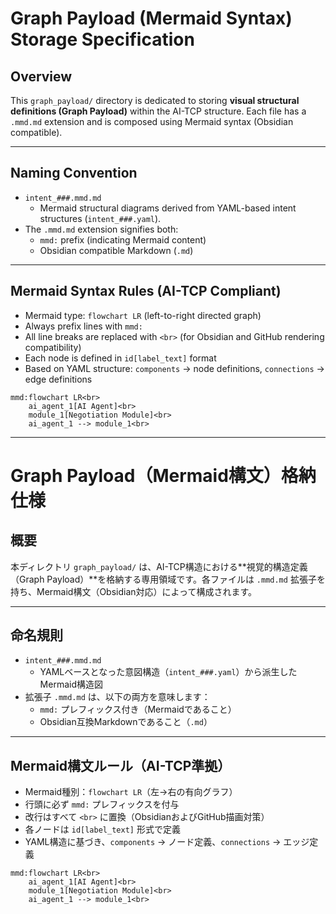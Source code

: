 # Graph Payload (Mermaid Syntax) Storage Specification

## Overview

This `graph_payload/` directory is dedicated to storing **visual structural definitions (Graph Payload)** within the AI-TCP structure. Each file has a `.mmd.md` extension and is composed using Mermaid syntax (Obsidian compatible).

---

## Naming Convention

- `intent_###.mmd.md`
  - Mermaid structural diagrams derived from YAML-based intent structures (`intent_###.yaml`).
- The `.mmd.md` extension signifies both:
  - `mmd:` prefix (indicating Mermaid content)
  - Obsidian compatible Markdown (`.md`)

---

## Mermaid Syntax Rules (AI-TCP Compliant)

- Mermaid type: `flowchart LR` (left-to-right directed graph)
- Always prefix lines with `mmd:`
- All line breaks are replaced with `<br>` (for Obsidian and GitHub rendering compatibility)
- Each node is defined in `id[label_text]` format
- Based on YAML structure: `components` → node definitions, `connections` → edge definitions

```mermaid
mmd:flowchart LR<br>
    ai_agent_1[AI Agent]<br>
    module_1[Negotiation Module]<br>
    ai_agent_1 --> module_1<br>
```

---

# Graph Payload（Mermaid構文）格納仕様

## 概要

本ディレクトリ `graph_payload/` は、AI-TCP構造における**視覚的構造定義（Graph Payload）**を格納する専用領域です。各ファイルは `.mmd.md` 拡張子を持ち、Mermaid構文（Obsidian対応）によって構成されます。

---

## 命名規則

- `intent_###.mmd.md`
  - YAMLベースとなった意図構造（`intent_###.yaml`）から派生したMermaid構造図
- 拡張子 `.mmd.md` は、以下の両方を意味します：
  - `mmd:` プレフィックス付き（Mermaidであること）
  - Obsidian互換Markdownであること（`.md`）

---

## Mermaid構文ルール（AI-TCP準拠）

- Mermaid種別：`flowchart LR`（左→右の有向グラフ）
- 行頭に必ず `mmd:` プレフィックスを付与
- 改行はすべて `<br>` に置換（ObsidianおよびGitHub描画対策）
- 各ノードは `id[label_text]` 形式で定義
- YAML構造に基づき、`components` → ノード定義、`connections` → エッジ定義

```mermaid
mmd:flowchart LR<br>
    ai_agent_1[AI Agent]<br>
    module_1[Negotiation Module]<br>
    ai_agent_1 --> module_1<br>
```